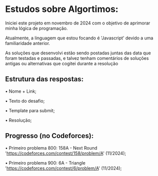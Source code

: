 <h1>Estudos sobre Algortimos:</h1>

Iniciei este projeto em novembro de 2024 com o objetivo de aprimorar minha lógica de programação.

Atualmente, a linguagem que estou focando é 'Javascript' devido a uma familiaridade anterior.

As soluções que desenvolvi estão sendo postadas juntas das data que foram testadas e passadas, e talvez tenham comentários de soluções antigas ou alternativas que cogitei durante a resolução

<h2>Estrutura das respostas:</h2>

• Nome + Link;

• Texto do desafio;

• Template para submit;

• Resolução;

<h2>Progresso (no Codeforces):</h2>

• Primeiro problema 800: 158A - Next Round 'https://codeforces.com/contest/158/problem/A' (11/2024);

• Primeiro problema 900: 6A - Triangle 'https://codeforces.com/contest/6/problem/A' (11/2024);
